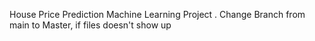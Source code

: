 House Price Prediction Machine Learning Project . Change Branch from main to Master, if files doesn't show up
